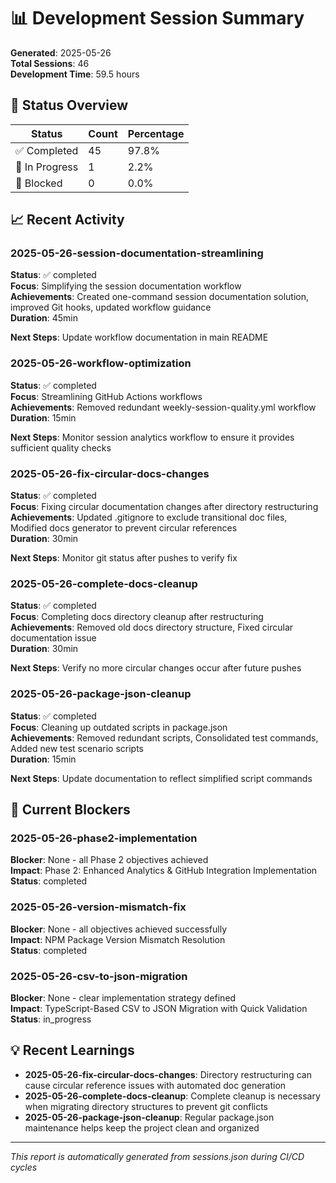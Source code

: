 # 📊 Development Session Summary

**Generated**: 2025-05-26  
**Total Sessions**: 46  
**Development Time**: 59.5 hours  

## 🎯 Status Overview

| Status | Count | Percentage |
|--------|-------|------------|
| ✅ Completed | 45 | 97.8% |
| 🔄 In Progress | 1 | 2.2% |
| 🚫 Blocked | 0 | 0.0% |

## 📈 Recent Activity
### 2025-05-26-session-documentation-streamlining
**Status**: ✅ completed  
**Focus**: Simplifying the session documentation workflow  
**Achievements**: Created one-command session documentation solution, improved Git hooks, updated workflow guidance  
**Duration**: 45min  

**Next Steps**: Update workflow documentation in main README  

### 2025-05-26-workflow-optimization
**Status**: ✅ completed  
**Focus**: Streamlining GitHub Actions workflows  
**Achievements**: Removed redundant weekly-session-quality.yml workflow  
**Duration**: 15min  

**Next Steps**: Monitor session analytics workflow to ensure it provides sufficient quality checks  

### 2025-05-26-fix-circular-docs-changes
**Status**: ✅ completed  
**Focus**: Fixing circular documentation changes after directory restructuring  
**Achievements**: Updated .gitignore to exclude transitional doc files, Modified docs generator to prevent circular references  
**Duration**: 30min  

**Next Steps**: Monitor git status after pushes to verify fix  

### 2025-05-26-complete-docs-cleanup
**Status**: ✅ completed  
**Focus**: Completing docs directory cleanup after restructuring  
**Achievements**: Removed old docs directory structure, Fixed circular documentation issue  
**Duration**: 30min  

**Next Steps**: Verify no more circular changes occur after future pushes  

### 2025-05-26-package-json-cleanup
**Status**: ✅ completed  
**Focus**: Cleaning up outdated scripts in package.json  
**Achievements**: Removed redundant scripts, Consolidated test commands, Added new test scenario scripts  
**Duration**: 15min  

**Next Steps**: Update documentation to reflect simplified script commands  


## 🚫 Current Blockers

### 2025-05-26-phase2-implementation
**Blocker**: None - all Phase 2 objectives achieved  
**Impact**: Phase 2: Enhanced Analytics & GitHub Integration Implementation  
**Status**: completed  

### 2025-05-26-version-mismatch-fix
**Blocker**: None - all objectives achieved successfully  
**Impact**: NPM Package Version Mismatch Resolution  
**Status**: completed  

### 2025-05-26-csv-to-json-migration
**Blocker**: None - clear implementation strategy defined  
**Impact**: TypeScript-Based CSV to JSON Migration with Quick Validation  
**Status**: in_progress  


## 💡 Recent Learnings

- **2025-05-26-fix-circular-docs-changes**: Directory restructuring can cause circular reference issues with automated doc generation
- **2025-05-26-complete-docs-cleanup**: Complete cleanup is necessary when migrating directory structures to prevent git conflicts
- **2025-05-26-package-json-cleanup**: Regular package.json maintenance helps keep the project clean and organized

---
*This report is automatically generated from sessions.json during CI/CD cycles*

